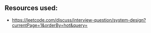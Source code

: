 ## Resources used:

- https://leetcode.com/discuss/interview-question/system-design?currentPage=1&orderBy=hot&query=
